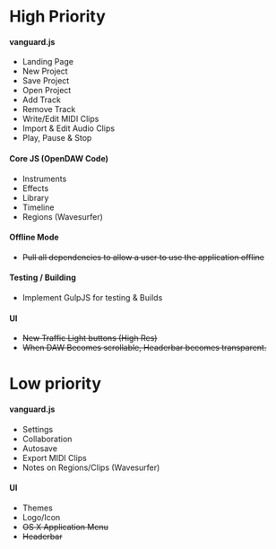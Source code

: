 High Priority
====

#### vanguard.js
* Landing Page
* New Project
* Save Project
* Open Project
* Add Track
* Remove Track
* Write/Edit MIDI Clips
* Import & Edit Audio Clips
* Play, Pause & Stop

#### Core JS (OpenDAW Code)
* Instruments
* Effects
* Library
* Timeline
* Regions (Wavesurfer)

#### Offline Mode
* ~~Pull all dependencies to allow a user to use the application offline~~

#### Testing / Building
* Implement GulpJS for testing & Builds

#### UI
* ~~New Traffic Light buttons (High Res)~~
* ~~When DAW Becomes scrollable, Headerbar becomes transparent.~~

Low priority
===========

#### vanguard.js
* Settings
* Collaboration
* Autosave
* Export MIDI Clips
* Notes on Regions/Clips (Wavesurfer)

#### UI
* Themes
* Logo/Icon
* ~~OS X Application Menu~~
* ~~Headerbar~~
